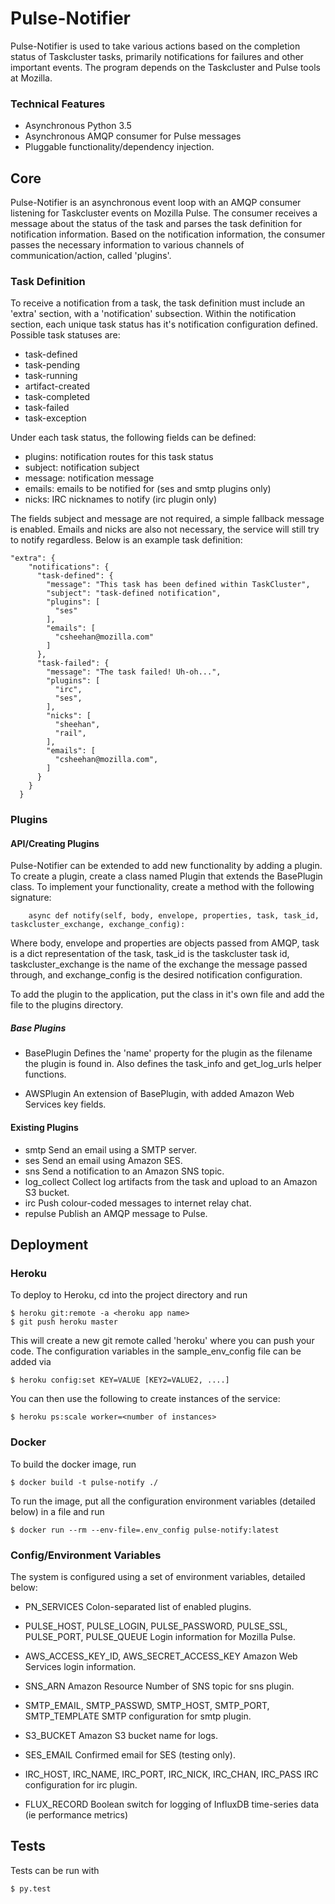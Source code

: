 # Pulse-Notifier
Pulse-Notifier is used to take various actions based on the completion status of Taskcluster tasks, primarily notifications for failures and other important events. The program depends on the Taskcluster and Pulse tools at Mozilla.

### Technical Features
- Asynchronous Python 3.5
- Asynchronous AMQP consumer for Pulse messages
- Pluggable functionality/dependency injection.

## Core
Pulse-Notifier is an asynchronous event loop with an AMQP consumer listening for Taskcluster events on Mozilla Pulse. The consumer receives a message about the status of the task and parses the task definition for notification information. Based on the notification information, the consumer passes the necessary information to various channels of communication/action, called 'plugins'.

### Task Definition
To receive a notification from a task, the task definition must include an 'extra' section, with a 'notification' subsection. Within the notification section, each unique task status has it's notification configuration defined. Possible task statuses are:

- task-defined
- task-pending
- task-running
- artifact-created
- task-completed
- task-failed
- task-exception

Under each task status, the following fields can be defined:

- plugins: notification routes for this task status
- subject: notification subject
- message: notification message
- emails: emails to be notified for (ses and smtp plugins only)
- nicks: IRC nicknames to notify (irc plugin only)

The fields subject and message are not required, a simple fallback message is enabled. Emails and nicks are also not necessary, the service will still try to notify regardless. Below is an example task definition:

    "extra": {
        "notifications": {
          "task-defined": {
            "message": "This task has been defined within TaskCluster",
            "subject": "task-defined notification",
            "plugins": [
              "ses"
            ],
            "emails": [
              "csheehan@mozilla.com"
            ]
          },
          "task-failed": {
            "message": "The task failed! Uh-oh...",
            "plugins": [
              "irc",
              "ses",
            ],
            "nicks": [
              "sheehan",
              "rail",
            ],
            "emails": [
              "csheehan@mozilla.com",
            ]
          }
        }
      }

### Plugins
#### API/Creating Plugins

Pulse-Notifier can be extended to add new functionality by adding a plugin. To create a plugin, create a class named Plugin that extends the BasePlugin class. To implement your functionality, create a method with the following signature:

        async def notify(self, body, envelope, properties, task, task_id, taskcluster_exchange, exchange_config):

Where body, envelope and properties are objects passed from AMQP, task is a dict representation of the task, task_id is the taskcluster task id, taskcluster_exchange is the name of the exchange the message passed through, and exchange_config is the desired notification configuration. 

To add the plugin to the application, put the class in it's own file and add the file to the plugins directory.

##### Base Plugins
- BasePlugin
    Defines the 'name' property for the plugin as the filename the plugin is found in. Also defines the task_info and get_log_urls helper functions.

- AWSPlugin
    An extension of BasePlugin, with added Amazon Web Services key fields.


#### Existing Plugins
- smtp
    Send an email using a SMTP server.
- ses
    Send an email using Amazon SES.
- sns
    Send a notification to an Amazon SNS topic.
- log_collect
    Collect log artifacts from the task and upload to an Amazon S3 bucket.
- irc
    Push colour-coded messages to internet relay chat.
- repulse
    Publish an AMQP message to Pulse.

## Deployment

### Heroku
To deploy to Heroku, cd into the project directory and run
    
    $ heroku git:remote -a <heroku app name>
    $ git push heroku master

This will create a new git remote called 'heroku' where you can push your code. The configuration variables in the sample_env_config file can be added via

    $ heroku config:set KEY=VALUE [KEY2=VALUE2, ....]

You can then use the following to create instances of the service:

    $ heroku ps:scale worker=<number of instances>
    
### Docker

To build the docker image, run

    $ docker build -t pulse-notify ./

To run the image, put all the configuration environment variables (detailed below) in a file and run

    $ docker run --rm --env-file=.env_config pulse-notify:latest

### Config/Environment Variables

The system is configured using a set of environment variables, detailed below:

- PN_SERVICES
    Colon-separated list of enabled plugins.

- PULSE_HOST, PULSE_LOGIN, PULSE_PASSWORD, PULSE_SSL, PULSE_PORT, PULSE_QUEUE
    Login information for Mozilla Pulse.

- AWS_ACCESS_KEY_ID, AWS_SECRET_ACCESS_KEY
    Amazon Web Services login information.

- SNS_ARN
    Amazon Resource Number of SNS topic for sns plugin.

- SMTP_EMAIL, SMTP_PASSWD, SMTP_HOST, SMTP_PORT, SMTP_TEMPLATE
    SMTP configuration for smtp plugin.

- S3_BUCKET
    Amazon S3 bucket name for logs.

- SES_EMAIL
    Confirmed email for SES (testing only).

- IRC_HOST, IRC_NAME, IRC_PORT, IRC_NICK, IRC_CHAN, IRC_PASS
    IRC configuration for irc plugin.

- FLUX_RECORD
    Boolean switch for logging of InfluxDB time-series data (ie performance metrics)

## Tests
Tests can be run with 

    $ py.test